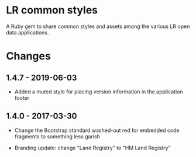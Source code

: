 # LR common styles

A Ruby gem to share common styles and assets among the various LR
open data applications.

# Changes

## 1.4.7 - 2019-06-03
* Added a muted style for placing version information in the application footer

## 1.4.0 - 2017-03-30

* Change the Bootstrap standard washed-out red for embedded code fragments
to something less garish

* Branding update: change "Land Registry" to "HM Land Registry"
